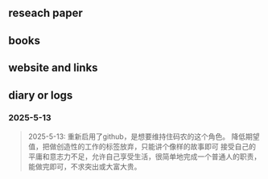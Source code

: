 ## reseach paper

## books

## website and links

## diary or logs

### 2025-5-13
> 2025-5-13:  重新启用了github，是想要维持住码农的这个角色。
> 降低期望值，把做创造性的工作的标签放弃，只能讲个像样的故事即可
> 接受自己的平庸和意志力不足，允许自己享受生活，很简单地完成一个普通人的职责，能做完即可，不求突出或大富大贵。
